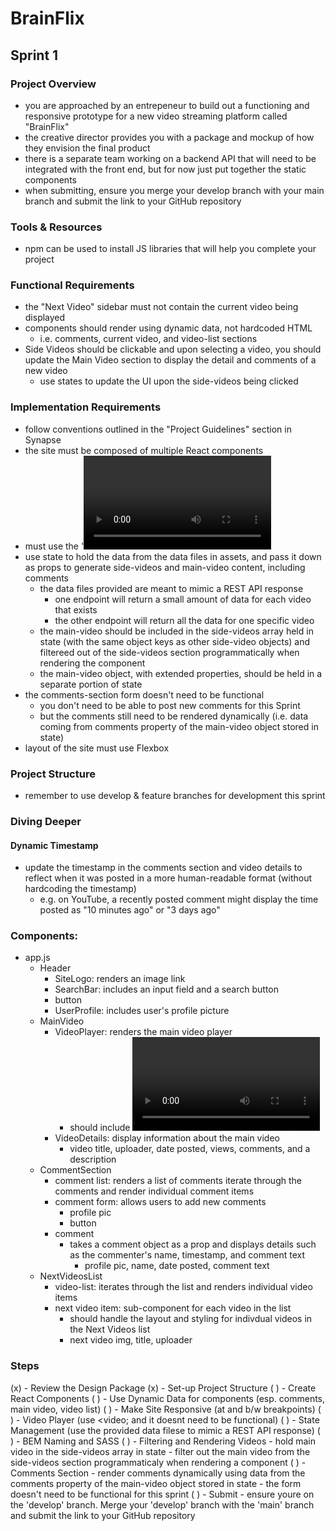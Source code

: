 # BrainFlix

## Sprint 1

### Project Overview

- you are approached by an entrepeneur to build out a functioning and responsive prototype for a new video streaming platform called "BrainFlix"
- the creative director provides you with a package and mockup of how they envision the final product
- there is a separate team working on a backend API that will need to be integrated with the front end, but for now just put together the static components
- when submitting, ensure you merge your develop branch with your main branch and submit the link to your GitHub repository

### Tools & Resources

- npm can be used to install JS libraries that will help you complete your project

### Functional Requirements

- the "Next Video" sidebar must not contain the current video being displayed
- components should render using dynamic data, not hardcoded HTML
    - i.e. comments, current video, and video-list sections
- Side Videos should be clickable and upon selecting a video, you should update the Main Video section to display the detail and comments of a new video
    - use states to update the UI upon the side-videos being clicked

### Implementation Requirements

- follow conventions outlined in the "Project Guidelines" section in Synapse
- the site must be composed of multiple React components
- must use the '<video>' tag for the video player
    - it won't be functional for this sprint. All visual elements of the video player must simply exist on the deliverable without functionality
    - use the poster attribute to have the video player resemble the mockup
    - video controls should be the default <video> controls with default styling (we will re-style them in a later sprint)
- use state to hold the data from the data files in assets, and pass it down as props to generate side-videos and main-video content, including comments
    - the data files provided are meant to mimic a REST API response
        - one endpoint will return a small amount of data for each video that exists
        - the other endpoint will return all the data for one specific video
    - the main-video should be included in the side-videos array held in state (with the same object keys as other side-video objects) and filtereed out of the side-videos section programmatically when rendering the component
    - the main-video object, with extended properties, should be held in a separate portion of state
- the comments-section form doesn't need to be functional
    - you don't need to be able to post new comments for this Sprint
    - but the comments still need to be rendered dynamically (i.e. data coming from comments property of the main-video object stored in state)
- layout of the site must use Flexbox

### Project Structure

- remember to use develop & feature branches for development this sprint

### Diving Deeper

#### Dynamic Timestamp

- update the timestamp in the comments section and video details to reflect when it was posted in a more human-readable format (without hardcoding the timestamp)
    - e.g. on YouTube, a recently posted comment might display the time posted as "10 minutes ago" or "3 days ago"

### Components:
- app.js
    - Header
        - SiteLogo: renders an image link
        - SearchBar: includes an input field and a search button
        - button
        - UserProfile: includes user's profile picture
    - MainVideo
        - VideoPlayer: renders the main video player
            - should include <video> and handle any video-related functionality
        - VideoDetails: display information about the main video
            - video title, uploader, date posted, views, comments, and a description
    - CommentSection
        - comment list: renders a list of comments
            iterate through the comments and render individual comment items
        - comment form: allows users to add new comments
            - profile pic
            - button
        - comment
            - takes a comment object as a prop and displays details such as the commenter's name, timestamp, and comment text
                - profile pic, name, date posted, comment text
    - NextVideosList
        - video-list: iterates through the list and renders individual video items 
        - next video item: sub-component for each video in the list
            - should handle the layout and styling for indivdual videos in the Next Videos list
            - next video img, title, uploader

### Steps

(x) - Review the Design Package
(x) - Set-up Project Structure
( ) - Create React Components
( ) - Use Dynamic Data for components (esp. comments, main video, video list)
( ) - Make Site Responsive (at and b/w breakpoints)
( ) - Video Player (use <video; and it doesnt need to be functional)
( ) - State Management (use the provided data filese to mimic a REST API response)
( ) - BEM Naming and SASS
( ) - Filtering and Rendering Videos
        - hold main video in the side-videos array in state
        - filter out the main video from the side-videos section programmaticaly
        when rendering a component
( ) - Comments Section
        - render comments dynamically using data from the comments property of the main-video object stored in state
        - the form doesn't need to be functional for this sprint
( ) - Submit
        - ensure youre on the 'develop' branch. Merge your 'develop' branch with the 'main' branch and submit the link to your GitHub repository